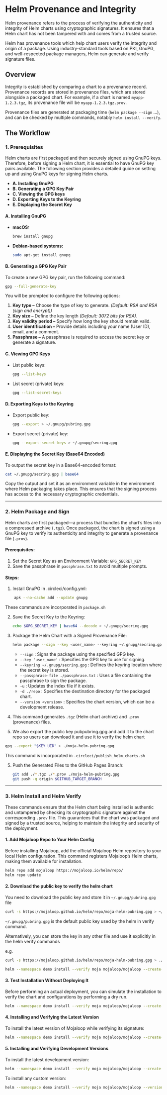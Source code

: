 # Helm Provenance and Integrity

Helm provenance refers to the process of verifying the authenticity and integrity of Helm charts using cryptographic signatures. It ensures that a Helm chart has not been tampered with and comes from a trusted source.

Helm has provenance tools which help chart users verify the integrity and origin of a package. Using industry-standard tools based on PKI, GnuPG, and well-respected package managers, Helm can generate and verify signature files.

## Overview

Integrity is established by comparing a chart to a provenance record. Provenance records are stored in provenance files, which are stored alongside a packaged chart. For example, if a chart is named `myapp-1.2.3.tgz`, its provenance file will be `myapp-1.2.3.tgz.prov`.

Provenance files are generated at packaging time (`helm package --sign` ...), and can be checked by multiple commands, notably `helm install --verify`.

## The Workflow

### 1. Prerequisites

Helm charts are first packaged and then securely signed using GnuPG keys. Therefore, before signing a Helm chart, it is essential to have GnuPG key pairs available. The following section provides a detailed guide on setting up and using GnuPG keys for signing Helm charts.

- **A. Installing GnuPG**
- **B. Generating a GPG Key Pair**
- **C. Viewing the GPG keys**
- **D. Exporting Keys to the Keyring**
- **E. Displaying the Secret Key**

#### A. Installing GnuPG

- **macOS:**
  ```sh
  brew install gnupg
  ```
- **Debian-based systems:**
  ```sh
  sudo apt-get install gnupg
  ```

#### B. Generating a GPG Key Pair

To create a new GPG key pair, run the following command:

```sh
gpg --full-generate-key
```

You will be prompted to configure the following options:

1. **Key type –** Choose the type of key to generate. _(Default: RSA and RSA (sign and encrypt))_
2. **Key size –** Define the key length _(Default: 3072 bits for RSA)_.
3. **Key validity period –** Specify how long the key should remain valid.
4. **User identification –** Provide details including your name (User ID), email, and a comment.
5. **Passphrase –** A passphrase is required to access the secret key or generate a signature.

#### C. Viewing GPG Keys

- List public keys:
  ```sh
  gpg --list-keys
  ```
- List secret (private) keys:
  ```sh
  gpg --list-secret-keys
  ```

#### D. Exporting Keys to the Keyring

- Export public key:
  ```sh
  gpg --export > ~/.gnupg/pubring.gpg
  ```
- Export secret (private) key:
  ```sh
  gpg --export-secret-keys > ~/.gnupg/secring.gpg
  ```

#### E. Displaying the Secret Key (Base64 Encoded)

To output the secret key in a Base64-encoded format:

```sh
cat ~/.gnupg/secring.gpg | base64
```

Copy the output and set it as an environment variable in the environment where Helm packaging takes place. This ensures that the signing process has access to the necessary cryptographic credentials.

---

### 2. Helm Package and Sign

Helm charts are first packaged—a process that bundles the chart’s files into a compressed archive (`.tgz`). Once packaged, the chart is signed using a GnuPG key to verify its authenticity and integrity to generate a provenance file (`.prov`).

#### **Prerequisites:**

1. Set the Secret Key as an Environment Variable: `GPG_SECRET_KEY`
2. Save the passphrase in `passphrase.txt` to avoid multiple prompts.

#### **Steps:**

1. Install GnuPG in .circleci/config.yml:

```sh
    apk --no-cache add --update gnupg
```

These commands are incorporated in `package.sh` 

2. Save the Secret Key to the Keyring:
   ```sh
   echo $GPG_SECRET_KEY | base64 --decode > ~/.gnupg/secring.gpg
   ```
3. Package the Helm Chart with a Signed Provenance File:

   ```sh
   helm package --sign --key <user_name> --keyring ~/.gnupg/secring.gpg --passphrase-file ./passphrase.txt -u -d ./repo <chart_name> --version <version>
   ```

   - `--sign` : Signs the package using the specified GPG key.
   - `--key 'user_name'` : Specifies the GPG key to use for signing.
   - `--keyring ~/.gnupg/secring.gpg` : Defines the keyring location where the secret key is stored.
   - `--passphrase-file ./passphrase.txt` : Uses a file containing the passphrase to sign the package.
   - `-u` : Updates the index file if it exists.
   - `-d ./repo` : Specifies the destination directory for the packaged chart.
   - `--version <version>` : Specifies the chart version, which can be a development release.

4. This command generates `.tgz` (Helm chart archive) and `.prov` (provenance) files.<br>

5. We also export the public key pubpubring.gpg and add it to the chart repo so users can download it and use it to    verify the helm chart
  ```sh
  gpg --export "$KEY_UID" > ./moja-helm-pubring.gpg
  ```

This command is incorporated in `.circleci/publish_helm_charts.sh`

5. Push the Generated Files to the GitHub Pages Branch:
   ```sh
   git add ./*.tgz ./*.prov ./moja-helm-pubring.gpg
   git push -q origin $GITHUB_TARGET_BRANCH
   ```

---

### 3. Helm Install and Helm Verify

These commands ensure that the Helm chart being installed is authentic and untampered by checking its cryptographic signature against the corresponding `.prov` file. This guarantees that the chart was packaged and signed by a trusted source, helping to maintain the integrity and security of the deployment.

#### **1. Add Mojaloop Repo to Your Helm Config**

Before installing Mojaloop, add the official Mojaloop Helm repository to your local Helm configuration. This command registers Mojaloop’s Helm charts, making them available for installation.

```sh
helm repo add mojaloop https://mojaloop.io/helm/repo/
helm repo update
```

#### **2. Download the public key to verify the helm chart**
  You need to download the public key and store it in `~/.gnupg/pubring.gpg` file
  ```sh
  curl -s https://mojaloop.github.io/helm/repo/moja-helm-pubring.gpg > ~/.gnupg/pubring.gpg
  ```
  `~/.gnupg/pubring.gpg` is the default public key used by the helm in verify command.

  Alternatively, you can store the key in any other file and use it explicitly in the helm verify commands

  e.g.
  ```sh
  curl -s https://mojaloop.github.io/helm/repo/moja-helm-pubring.gpg > ./moja-helm-pubring.gpg

  helm --namespace demo install --verify moja mojaloop/mojaloop --create-namespace --dry-run --keyring ./moja-helm-pubring.gpg

  ```
#### **3. Test Installation Without Deploying It**

Before performing an actual deployment, you can simulate the installation to verify the chart and configurations by performing a dry run.

```sh
helm --namespace demo install --verify moja mojaloop/mojaloop --create-namespace --dry-run
```

#### **4. Installing and Verifying the Latest Version**

To install the latest version of Mojaloop while verifying its signature:

```sh
helm --namespace demo install --verify moja mojaloop/mojaloop --create-namespace
```

#### **5. Installing and Verifying Development Versions**

To install the latest development version:

```sh
helm --namespace demo install --verify moja mojaloop/mojaloop --create-namespace --devel
```

To install any custom version:

```sh
helm --namespace demo install --verify moja mojaloop/mojaloop --version <version_number> --create-namespace
```
